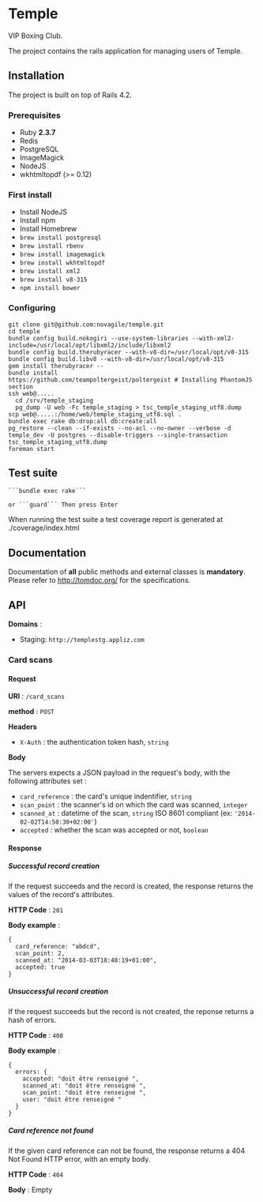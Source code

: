 # Temple

VIP Boxing Club.

The project contains the rails application for managing users of Temple.

## Installation

The project is built on top of Rails 4.2.

### Prerequisites

* Ruby **2.3.7**
* Redis
* PostgreSQL
* ImageMagick
* NodeJS
* wkhtmltopdf (>= 0.12)

### First install
  * Install NodeJS
  * Install npm
  * Install Homebrew
  * ```brew install postgresql```
  * ```brew install rbenv```
  * ```brew install imagemagick```
  * ```brew install wkhtmltopdf```
  * ```brew install xml2```
  * ```brew install v8-315```
  * ```npm install bower```

### Configuring

    git clone git@github.com:novagile/temple.git
    cd temple
    bundle config build.nokogiri --use-system-libraries --with-xml2-include=/usr/local/opt/libxml2/include/libxml2
    bundle config build.therubyracer --with-v8-dir=/usr/local/opt/v8-315
    bundle config build.libv8 --with-v8-dir=/usr/local/opt/v8-315
    gem install therubyracer --
    bundle install
    https://github.com/teampoltergeist/poltergeist # Installing PhantomJS section
    ssh web@.....
      cd /srv/temple_staging
      pg_dump -U web -Fc temple_staging > tsc_temple_staging_utf8.dump
    scp web@.....:/home/web/temple_staging_utf8.sql .
    bundle exec rake db:drop:all db:create:all
    pg_restore --clean --if-exists --no-acl --no-owner --verbose -d temple_dev -U postgres --disable-triggers --single-transaction tsc_temple_staging_utf8.dump
    foreman start

## Test suite

    ```bundle exec rake```

    or ```guard``` Then press Enter


When running the test suite a test coverage report is generated at ./coverage/index.html

## Documentation

Documentation of **all** public methods and external classes is **mandatory**.
Please refer to http://tomdoc.org/ for the specifications.

## API

**Domains** :

  - Staging: `http://templestg.appliz.com`

### Card scans

#### Request

**URI** : `/card_scans`

**method** : `POST`

**Headers**

- `X-Auth` : the authentication token hash, `string`

**Body**

The servers expects a JSON payload in the request's body, with the following attributes set :

  - `card_reference` : the card's unique indentifier, `string`
  - `scan_point` : the scanner's id on which the card was scanned, `integer`
  - `scanned_at` : datetime of the scan, `string` ISO 8601 compliant (ex: `'2014-02-02T14:50:30+02:00'`)
  - `accepted` : whether the scan was accepted or not, `boolean`

#### Response

##### Successful record creation

If the request succeeds and the record is created, the response returns the values of the record's attributes.

**HTTP Code** : `201`

**Body example** :

    {
      card_reference: "abdcd",
      scan_point: 2,
      scanned_at: "2014-03-03T18:48:19+01:00",
      accepted: true
    }

##### Unsuccessful record creation

If the request succeeds but the record is not created, the reponse returns a hash of errors.

**HTTP Code** : `400`

**Body example** :

    {
      errors: {
        accepted: "doit être renseigné ",
        scanned_at: "doit être renseigné ",
        scan_point: "doit être renseigné ",
        user: "doit être renseigné "
      }
    }

##### Card reference not found

If the given card reference can not be found, the response returns a 404 Not Found HTTP error, with an empty body.

**HTTP Code** : `404`

**Body** : Empty
